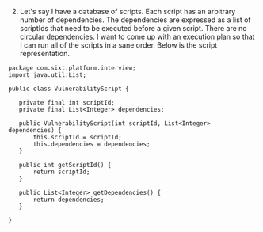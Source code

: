  
2. Let's say I have a database of scripts. Each script has an arbitrary number of dependencies.  The dependencies are expressed as a list of scriptIds that need to be executed before a given script.  There are no circular dependencies.  I want to come up with an execution plan so that I can run all of the scripts in a sane order.  Below is the script representation.  

```
package com.sixt.platform.interview;
import java.util.List;

public class VulnerabilityScript {

   private final int scriptId;
   private final List<Integer> dependencies;

   public VulnerabilityScript(int scriptId, List<Integer> dependencies) {
       this.scriptId = scriptId;
       this.dependencies = dependencies;
   }

   public int getScriptId() {
       return scriptId;
   }

   public List<Integer> getDependencies() {
       return dependencies;
   }

}
```
